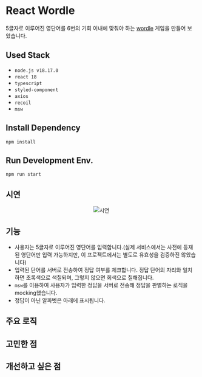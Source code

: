 # React Wordle

5글자로 이루어진 영단어를 6번의 기회 이내에 맞춰야 하는 [wordle](https://www.nytimes.com/games/wordle/index.html) 게임을 만들어 보았습니다.

## Used Stack

- `node.js v18.17.0`
- `react 18`
- `typescript`
- `styled-component`
- `axios`
- `recoil`
- `msw`

## Install Dependency

```
npm install
```

## Run Development Env.

```
npm run start
```

## 시연

<div align="center">

![시연](https://github.com/hjhj97/blog.gatsby/assets/37234431/42d26b11-2b95-4828-9e9a-01448455dfa9)

</div>

## 기능

- 사용자는 5글자로 이루어진 영단어를 입력합니다.(실제 서비스에서는 사전에 등재된 영단어만 입력 가능하지만, 이 프로젝트에서는 별도로 유효성을 검증하진 않았습니다)
- 입력된 단어를 서버로 전송하여 정답 여부를 체크합니다. 정답 단어의 자리와 일치하면 초록색으로 색칠되며, 그렇지 않으면 회색으로 칠해집니다.
- `msw`를 이용하여 사용자가 입력한 정답을 서버로 전송해 정답을 판별하는 로직을 mocking했습니다.
- 정답이 아닌 알파벳은 아래에 표시됩니다.

## 주요 로직

## 고민한 점

## 개선하고 싶은 점
